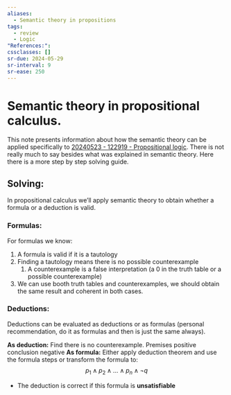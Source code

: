 ```yaml
---
aliases:
  - Semantic theory in propositions
tags:
  - review
  - Logic
"References:": 
cssclasses: []
sr-due: 2024-05-29
sr-interval: 9
sr-ease: 250
---
```

# Semantic theory in propositional calculus.

This note presents information about how the semantic theory can be applied specifically to [20240523 - 122919 - Propositional logic](20240523%20-%20122919%20-%20Propositional%20logic.md). There is not really much to say besides what was explained in semantic theory. Here there is a more step by step solving guide.

## Solving: 
In propositional calculus we’ll apply semantic theory to obtain whether a formula or a deduction is valid. 

### Formulas: 
For formulas we know: 
1. A formula is valid if it is a tautology
2. Finding a tautology means there is no possible counterexample
	1. A counterexample is a false interpretation (a 0 in the truth table or a possible counterexample)
3. We can use booth truth tables and counterexamples, we should obtain the same result and coherent in both cases. 
### Deductions: 
Deductions can be evaluated as deductions or as formulas (personal recommendation, do it as formulas and then is just the same always). 

**As deduction:** Find there is no counterexample. Premises positive conclusion negative
**As formula:** Either apply deduction theorem and use the formula steps or transform the formula to: 
$$
p_1 \land p_2\land ...\land p_n \land \lnot q
$$
+ The deduction is correct if this formula is **unsatisfiable**